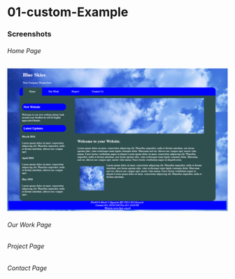 # 01-custom-Example


### Screenshots
###### Home Page

![Home Page](https://github.com/anitaaziz/psd-to-html-examples/blob/master/01-custom-Example/screenshot-main.png)

###### Our Work Page

###### Project Page

###### Contact Page


